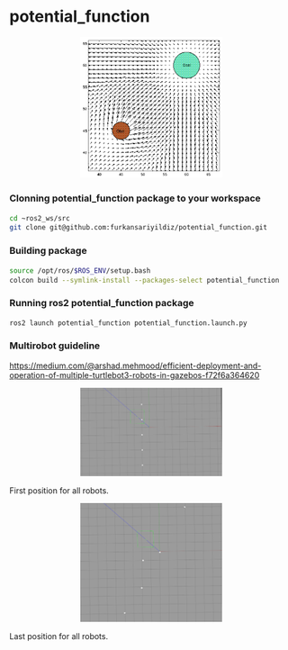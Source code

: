 # potential_function

<p align="center">
  <img src="documents/function.png" style="width: 50%; height: 50%"/>
</p>

### Clonning potential_function package to your workspace
```bash
cd ~ros2_ws/src
git clone git@github.com:furkansariyildiz/potential_function.git
```

### Building package
```bash
source /opt/ros/$ROS_ENV/setup.bash
colcon build --symlink-install --packages-select potential_function
```

### Running ros2 potential_function package
```bash
ros2 launch potential_function potential_function.launch.py
```

### Multirobot guideline
https://medium.com/@arshad.mehmood/efficient-deployment-and-operation-of-multiple-turtlebot3-robots-in-gazebos-f72f6a364620


<p align="center">
  <img src="documents/first_positions.png" alt="First position" style="width: 50%; height: 50%"/>
  <p>First position for all robots.</p>
</p>


<p align="center">
  <img src="documents/last_positions.png" alt="Last position" style="width: 50%; height: 50%"/>
  <p>Last position for all robots.</p>
</p>